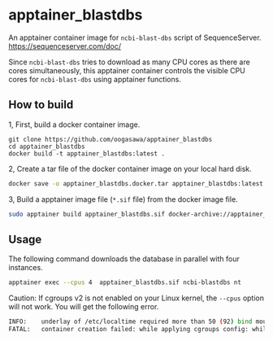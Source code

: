 # apptainer_blastdbs

An apptainer container image for `ncbi-blast-dbs` script of SequenceServer.
https://sequenceserver.com/doc/

Since `ncbi-blast-dbs` tries to download as many CPU cores as there are cores simultaneously, 
this apptainer container controls the visible CPU cores for `ncbi-blast-dbs` using apptainer functions.


## How to build

1, First, build a docker container image.

```
git clone https://github.com/oogasawa/apptainer_blastdbs
cd apptainer_blastdbs
docker build -t apptainer_blastdbs:latest .
```

2, Create a tar file of the docker container image on your local hard disk.

``` sh
docker save -o apptainer_blastdbs.docker.tar apptainer_blastdbs:latest
```

3, Build a apptainer image file (`*.sif` file) from the docker image file.

``` sh
sudo apptainer build apptainer_blastdbs.sif docker-archive://apptainer_blastdbs.docker.tar
```



## Usage

The following command downloads the database in parallel with four instances.

``` sh
apptainer exec --cpus 4  apptainer_blastdbs.sif ncbi-blastdbs nt
```

Caution: If cgroups v2 is not enabled on your Linux kernel, the `--cpus` option will not work. You will get the following error.

``` sh
INFO:    underlay of /etc/localtime required more than 50 (92) bind mounts
FATAL:   container creation failed: while applying cgroups config: while setting cgroup limits: openat2 /sys/fs/cgroup/user.slice/user-1000.slice/user@1000.service/user.slice/apptainer-2017830.scope/cpu.max: no such file or directory
```
